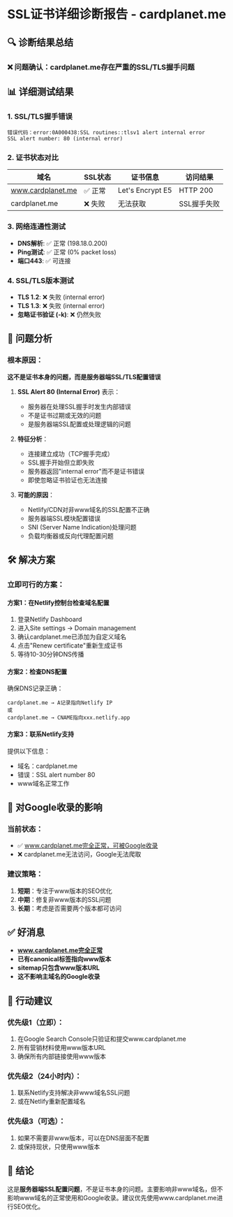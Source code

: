 # SSL证书详细诊断报告 - cardplanet.me

## 🔍 诊断结果总结

### ❌ 问题确认：cardplanet.me存在严重的SSL/TLS握手问题

## 📊 详细测试结果

### 1. SSL/TLS握手错误
```
错误代码：error:0A000438:SSL routines::tlsv1 alert internal error
SSL alert number: 80 (internal error)
```

### 2. 证书状态对比

| 域名 | SSL状态 | 证书信息 | 访问结果 |
|------|---------|----------|----------|
| www.cardplanet.me | ✅ 正常 | Let's Encrypt E5 | HTTP 200 |
| cardplanet.me | ❌ 失败 | 无法获取 | SSL握手失败 |

### 3. 网络连通性测试
- **DNS解析**: ✅ 正常 (198.18.0.200)
- **Ping测试**: ✅ 正常 (0% packet loss)
- **端口443**: ✅ 可连接

### 4. SSL/TLS版本测试
- **TLS 1.2**: ❌ 失败 (internal error)
- **TLS 1.3**: ❌ 失败 (internal error)
- **忽略证书验证 (-k)**: ❌ 仍然失败

## 🔎 问题分析

### 根本原因：
**这不是证书本身的问题，而是服务器端SSL/TLS配置错误**

1. **SSL Alert 80 (Internal Error)** 表示：
   - 服务器在处理SSL握手时发生内部错误
   - 不是证书过期或无效的问题
   - 是服务器端SSL配置或处理逻辑的问题

2. **特征分析**：
   - 连接建立成功（TCP握手完成）
   - SSL握手开始但立即失败
   - 服务器返回"internal error"而不是证书错误
   - 即使忽略证书验证也无法连接

3. **可能的原因**：
   - Netlify/CDN对非www域名的SSL配置不正确
   - 服务器端SSL模块配置错误
   - SNI (Server Name Indication)处理问题
   - 负载均衡器或反向代理配置问题

## 🛠️ 解决方案

### 立即可行的方案：

#### 方案1：在Netlify控制台检查域名配置
1. 登录Netlify Dashboard
2. 进入Site settings → Domain management
3. 确认cardplanet.me已添加为自定义域名
4. 点击"Renew certificate"重新生成证书
5. 等待10-30分钟DNS传播

#### 方案2：检查DNS配置
确保DNS记录正确：
```
cardplanet.me → A记录指向Netlify IP
或
cardplanet.me → CNAME指向xxx.netlify.app
```

#### 方案3：联系Netlify支持
提供以下信息：
- 域名：cardplanet.me
- 错误：SSL alert number 80
- www域名正常工作

## 📝 对Google收录的影响

### 当前状态：
- ✅ www.cardplanet.me完全正常，可被Google收录
- ❌ cardplanet.me无法访问，Google无法爬取

### 建议策略：
1. **短期**：专注于www版本的SEO优化
2. **中期**：修复非www版本的SSL问题
3. **长期**：考虑是否需要两个版本都可访问

## ✅ 好消息

- **www.cardplanet.me完全正常**
- **已有canonical标签指向www版本**
- **sitemap只包含www版本URL**
- **这不影响主域名的Google收录**

## 🎯 行动建议

### 优先级1（立即）：
1. 在Google Search Console只验证和提交www.cardplanet.me
2. 所有营销材料使用www版本URL
3. 确保所有内部链接使用www版本

### 优先级2（24小时内）：
1. 联系Netlify支持解决非www域名SSL问题
2. 或在Netlify重新配置域名

### 优先级3（可选）：
1. 如果不需要非www版本，可以在DNS层面不配置
2. 或保持现状，只使用www版本

## 📌 结论

这是**服务器端SSL配置问题**，不是证书本身的问题。主要影响非www域名，但不影响www域名的正常使用和Google收录。建议优先使用www.cardplanet.me进行SEO优化。